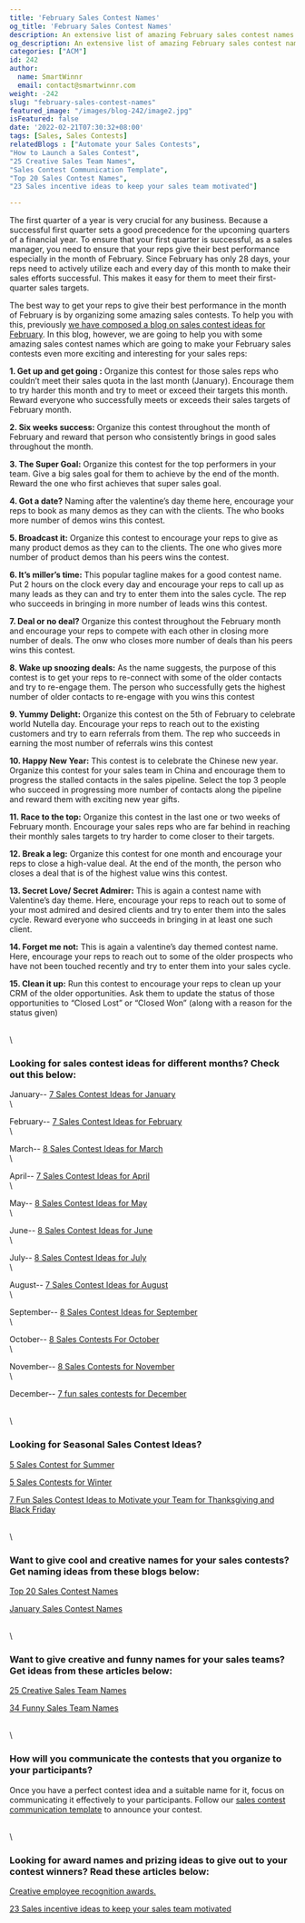 ```yaml
---
title: 'February Sales Contest Names'
og_title: 'February Sales Contest Names'
description: An extensive list of amazing February sales contest names 
og_description: An extensive list of amazing February sales contest names 
categories: ["ACM"]
id: 242
author:
  name: SmartWinnr
  email: contact@smartwinnr.com
weight: -242
slug: "february-sales-contest-names"
featured_image: "/images/blog-242/image2.jpg"
isFeatured: false
date: '2022-02-21T07:30:32+08:00'
tags: [Sales, Sales Contests]
relatedBlogs : ["Automate your Sales Contests",
"How to Launch a Sales Contest",
"25 Creative Sales Team Names",
"Sales Contest Communication Template",
"Top 20 Sales Contest Names",
"23 Sales incentive ideas to keep your sales team motivated"]

---
```


The first quarter of a year is very crucial for any business. Because a successful first quarter sets a good precedence for the upcoming quarters of a financial year. To ensure that your first quarter is successful, as a sales manager, you need to ensure that your reps give their best performance especially in the month of February. Since February has only 28 days, your reps need to actively utilize each and every day of this month to make their sales efforts successful. This makes it easy for them to meet their first-quarter sales targets.

The best way to get your reps to give their best performance in the month of February is by organizing some amazing sales contests. To help you with this, previously [we have composed a blog on sales contest ideas for February](https://www.smartwinnr.com/post/7-sales-contest-ideas-for-february/). In this blog, however, we are going to help you with some amazing sales contest names which are going to make your February sales contests even more exciting and interesting for your sales reps:

**1. Get up and get going :**  Organize this contest for those sales reps who couldn’t meet their sales quota in the last month (January). Encourage them to try harder this month and try to meet or exceed their targets this month. Reward everyone who successfully meets or exceeds their sales targets of February month.

**2. Six weeks success:** Organize this contest throughout the month of February and reward that person who consistently brings in good sales throughout the month. 

**3. The Super Goal:** Organize this contest for the top performers in your team. Give a big sales goal for them to achieve by the end of the month. Reward the one who first achieves that super sales goal.

**4. Got a date?** Naming after the valentine’s day theme here, encourage your reps to book as many demos as they can with the clients. The who books more number of demos wins this contest.

**5. Broadcast it:** Organize this contest to encourage your reps to give as many product demos as they can to the clients. The one who gives more number of product demos than his peers wins the contest.

**6. It’s miller’s time:** This popular tagline makes for a good contest name. Put 2 hours on the clock every day and encourage your reps to call up as many leads as they can and try to enter them into the sales cycle. The rep who succeeds in bringing in more number of leads wins this contest.

**7. Deal or no deal?** Organize this contest throughout the February month and encourage your reps to compete with each other in closing more number of deals. The onw who closes more number of deals than his peers wins this contest.

**8. Wake up snoozing deals:** As the name suggests, the purpose of this contest is to get your reps to re-connect with some of the older contacts and try to re-engage them. The person who successfully gets the highest number of older contacts to re-engage with you wins this contest

**9. Yummy Delight:** Organize this contest on the 5th of February to celebrate world Nutella day. Encourage your reps to reach out to the existing customers and try to earn referrals from them. The rep who succeeds in earning the most number of referrals wins this contest

**10. Happy New Year:** This contest is to celebrate the Chinese new year. Organize this contest for your sales team in China and encourage them to progress the stalled contacts in the sales pipeline. Select the top 3 people who succeed in progressing more number of contacts along the pipeline and reward them with exciting new year gifts.

**11. Race to the top:** Organize this contest in the last one or two weeks of February month. Encourage your sales reps who are far behind in reaching their monthly sales targets to try harder to come closer to their targets.

**12. Break a leg:** Organize this contest for one month and encourage your reps to close a high-value deal. At the end of the month, the person who closes a deal that is of the highest value wins this contest.

**13. Secret Love/ Secret Admirer:** This is again a contest name with Valentine’s day theme. Here, encourage your reps to reach out to some of your most admired and desired clients and try to enter them into the sales cycle. Reward everyone who succeeds in bringing in at least one such client.

**14. Forget me not:** This is again a valentine’s day themed contest name. Here, encourage your reps to reach out to some of the older prospects who have not been touched recently and try to enter them into your sales cycle.

**15. Clean it up:** Run this contest to encourage your reps to clean up your CRM of the older opportunities. Ask them to update the status of those opportunities to “Closed Lost” or “Closed Won” (along with a reason for the status given)

\
\

### **Looking for sales contest ideas for different months? Check out this below:**

January-- <a href="https://www.smartwinnr.com/post/7-sales-contest-ideas-for-january/" target="_blank" class="ml_custom_link">7 Sales Contest Ideas for January</a>
\
\

February-- <a href="https://www.smartwinnr.com/post/7-sales-contest-ideas-for-february/" target="_blank" class="ml_custom_link">7 Sales Contest Ideas for February</a>
\
\

March-- <a href="https://www.smartwinnr.com/post/8-sales-contest-ideas-for-march/" target="_blank" class="ml_custom_link">8 Sales Contest Ideas for March</a>
\
\

April-- <a href="https://www.smartwinnr.com/post/7-sales-contest-ideas-for-april/" target="_blank" class="ml_custom_link">7 Sales Contest Ideas for April</a>
\
\

May-- <a href="https://www.smartwinnr.com/post/8-sales-contest-ideas-for-may/" target="_blank" class="ml_custom_link">8 Sales Contest Ideas for May</a>
\
\

June-- <a href="https://www.smartwinnr.com/post/8-sales-contest-ideas-for-june/" target="_blank" class="ml_custom_link">8 Sales Contest Ideas for June</a>
\
\

July-- <a href=https://www.smartwinnr.com/post/8-sales-contest-ideas-for-july-2023/ target="_blank" class="ml_custom_link">8 Sales Contest Ideas for July</a>
\
\

August-- <a href="https://www.smartwinnr.com/post/7-sales-contest-ideas-for-august/" target="_blank" class="ml_custom_link">7 Sales Contest Ideas for August</a>
\
\

September-- <a href="https://www.smartwinnr.com/post/8-sales-contest-ideas-for-september/" target="_blank" class="ml_custom_link">8 Sales Contest Ideas for September</a>
\
\

October-- <a href="https://smartwinnr.com/post/8-sales-contests-for-october/" target="_blank" class="ml_custom_link">8 Sales Contests For October</a>
\
\

November-- <a href="https://smartwinnr.com/post/8-sales-contests-for-november/" target="_blank" class="ml_custom_link">8 Sales Contests for November</a>
\
\

December-- <a href="https://smartwinnr.com/post/7-fun-sales-contests-for-december/" target="_blank" class="ml_custom_link">7 fun sales contests for December</a>

\
\

### **Looking for Seasonal Sales Contest Ideas?**

[5 Sales Contest for Summer](https://smartwinnr.com/post/5-sales-contest-for-summer/)

[5 Sales Contests for Winter](https://smartwinnr.com/post/sales-contests-for-winter/)

[7 Fun Sales Contest Ideas to Motivate your Team for Thanksgiving and Black Friday](https://www.smartwinnr.com/post/7-fun-sales-contest-ideas-to-motivate-your-team-for-thanksgiving-and-black-friday/)

\
\

### **Want to give cool and creative names for your sales contests? Get naming ideas from these blogs below:**

[Top 20 Sales Contest Names](https://www.smartwinnr.com/post/top-20-sales-contest-names/)

[January Sales Contest Names](https://smartwinnr.com/post/january-sales-contest-names/)

\
\

### **Want to give creative and funny names for your sales teams? Get ideas from these articles below:**

[25 Creative Sales Team Names](https://www.smartwinnr.com/post/25-creative-sales-team-names/)

[34 Funny Sales Team Names](https://www.smartwinnr.com/post/funny-sales-team-names/)

\
\

### **How will you communicate the contests that you organize to your participants?**

Once you have a perfect contest idea and a suitable name for it, focus on communicating it effectively to your participants. Follow our [sales contest communication template](https://www.smartwinnr.com/post/sales-contest-communication-template/) to announce your contest.

\
\

### **Looking for award names and prizing ideas to give out to your contest winners? Read these articles below:**

[Creative employee recognition awards.](https://www.smartwinnr.com/post/creative-employee-recognition-award-names/)

[23 Sales incentive ideas to keep your sales team motivated](https://www.smartwinnr.com/post/sales-incentive-ideas-to-keep-your-sales-team-motivated/)